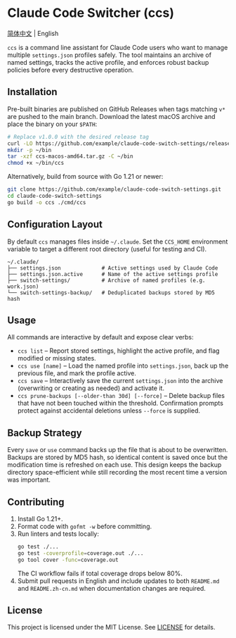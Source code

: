 # Claude Code Switcher (ccs)

[简体中文](README.zh-cn.md) | English

`ccs` is a command line assistant for Claude Code users who want to manage multiple `settings.json` profiles safely. The tool maintains an archive of named settings, tracks the active profile, and enforces robust backup policies before every destructive operation.

## Installation

Pre-built binaries are published on GitHub Releases when tags matching `v*` are pushed to the main branch. Download the latest macOS archive and place the binary on your `$PATH`:

```bash
# Replace v1.0.0 with the desired release tag
curl -LO https://github.com/example/claude-code-switch-settings/releases/download/v1.0.0/ccs-macos-amd64.tar.gz
mkdir -p ~/bin
tar -xzf ccs-macos-amd64.tar.gz -C ~/bin
chmod +x ~/bin/ccs
```

Alternatively, build from source with Go 1.21 or newer:

```bash
git clone https://github.com/example/claude-code-switch-settings.git
cd claude-code-switch-settings
go build -o ccs ./cmd/ccs
```

## Configuration Layout

By default `ccs` manages files inside `~/.claude`. Set the `CCS_HOME` environment variable to target a different root directory (useful for testing and CI).

```
~/.claude/
├── settings.json             # Active settings used by Claude Code
├── settings.json.active      # Name of the active settings profile
├── switch-settings/          # Archive of named profiles (e.g. work.json)
└── switch-settings-backup/   # Deduplicated backups stored by MD5 hash
```

## Usage

All commands are interactive by default and expose clear verbs:

- `ccs list` – Report stored settings, highlight the active profile, and flag modified or missing states.
- `ccs use [name]` – Load the named profile into `settings.json`, back up the previous file, and mark the profile active.
- `ccs save` – Interactively save the current `settings.json` into the archive (overwriting or creating as needed) and activate it.
- `ccs prune-backups [--older-than 30d] [--force]` – Delete backup files that have not been touched within the threshold. Confirmation prompts protect against accidental deletions unless `--force` is supplied.

## Backup Strategy

Every `save` or `use` command backs up the file that is about to be overwritten. Backups are stored by MD5 hash, so identical content is saved once but the modification time is refreshed on each use. This design keeps the backup directory space-efficient while still recording the most recent time a version was important.

## Contributing

1. Install Go 1.21+.
2. Format code with `gofmt -w` before committing.
3. Run linters and tests locally:
   ```bash
   go test ./...
   go test -coverprofile=coverage.out ./...
   go tool cover -func=coverage.out
   ```
   The CI workflow fails if total coverage drops below 80%.
4. Submit pull requests in English and include updates to both `README.md` and `README.zh-cn.md` when documentation changes are required.

## License

This project is licensed under the MIT License. See [LICENSE](LICENSE) for details.
